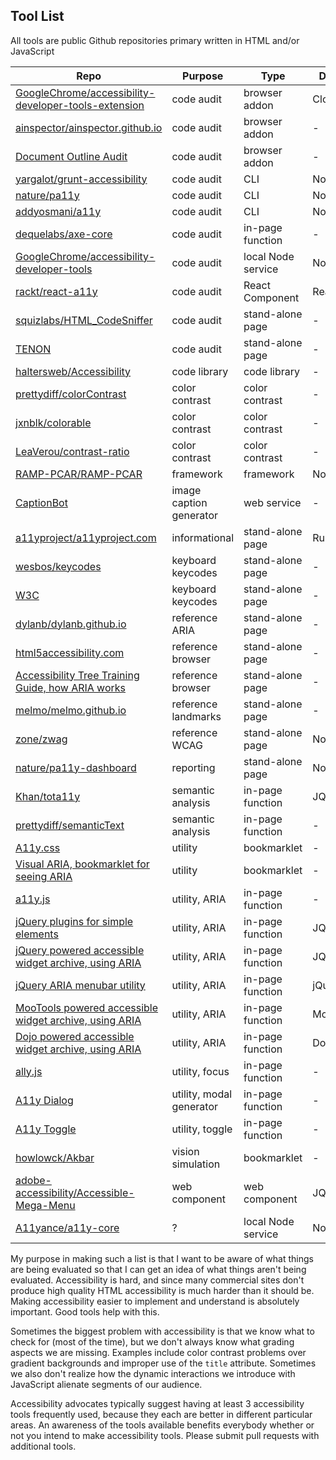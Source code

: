 Tool List
---

All tools are public Github repositories primary written in HTML and/or JavaScript

Repo                                                                                                                                 |Purpose                 |Type              |Dependencies
-------------------------------------------------------------------------------------------------------------------------------------|------------------------|------------------|------------
[GoogleChrome/accessibility-developer-tools-extension](https://github.com/GoogleChrome/accessibility-developer-tools-extension)      |code audit              |browser addon     |Closure Compiler
[ainspector/ainspector.github.io](https://github.com/ainspector/ainspector.github.io)                                                |code audit              |browser addon     |-
[Document Outline Audit](https://github.com/edenspiekermann/outline-audit)                                                           |code audit              |browser addon     |-
[yargalot/grunt-accessibility](https://github.com/yargalot/grunt-accessibility)                                                      |code audit              |CLI               |Node/Grunt
[nature/pa11y](https://github.com/springernature/pa11y)                                                                              |code audit              |CLI               |Node/PhantonJS
[addyosmani/a11y](https://github.com/addyosmani/a11y)                                                                                |code audit              |CLI               |Node/PhantomJS
[dequelabs/axe-core](https://github.com/dequelabs/axe-core)                                                                          |code audit              |in-page function  |-
[GoogleChrome/accessibility-developer-tools](https://github.com/GoogleChrome/accessibility-developer-tools)                          |code audit              |local Node service|Node
[rackt/react-a11y](https://github.com/reactjs/react-a11y)                                                                            |code audit              |React Component   |React
[squizlabs/HTML_CodeSniffer](https://github.com/squizlabs/HTML_CodeSniffer)                                                          |code audit              |stand-alone page  |-
[TENON](http://tenon.io/)                                                                                                            |code audit              |stand-alone page  |-
[haltersweb/Accessibility](https://github.com/haltersweb/Accessibility)                                                              |code library            |code library      |-
[prettydiff/colorContrast](https://github.com/prettydiff/colorContrast)                                                              |color contrast          |color contrast    |-
[jxnblk/colorable](https://github.com/jxnblk/colorable)                                                                              |color contrast          |color contrast    |-
[LeaVerou/contrast-ratio](https://github.com/LeaVerou/contrast-ratio)                                                                |color contrast          |color contrast    |-
[RAMP-PCAR/RAMP-PCAR](https://github.com/RAMP-PCAR/RAMP-PCAR)                                                                        |framework               |framework         |Node/Grunt
[CaptionBot](https://www.captionbot.ai/)                                                                                             |image caption generator |web service       |-
[a11yproject/a11yproject.com](https://github.com/a11yproject/a11yproject.com)                                                        |informational           |stand-alone page  |Ruby
[wesbos/keycodes](https://github.com/wesbos/keycodes)                                                                                |keyboard keycodes       |stand-alone page  |-
[W3C](http://w3c.github.io/uievents/tools/key-event-viewer.html)                                                                     |keyboard keycodes       |stand-alone page  |-
[dylanb/dylanb.github.io](https://github.com/dylanb/dylanb.github.io)                                                                |reference ARIA          |stand-alone page  |-
[html5accessibility.com](http://html5accessibility.com/)                                                                             |reference browser       |stand-alone page  |-
[Accessibility Tree Training Guide, how ARIA works](http://whatsock.com/training)                                                    |reference browser       |stand-alone page  |-
[melmo/melmo.github.io](https://github.com/melmo/melmo.github.io)                                                                    |reference landmarks     |stand-alone page  |-
[zone/zwag](https://github.com/zone/zwag)                                                                                            |reference WCAG          |stand-alone page  |Node
[nature/pa11y-dashboard](https://github.com/springernature/pa11y-dashboard)                                                          |reporting               |stand-alone page  |Node/PhantomJS
[Khan/tota11y](https://github.com/Khan/tota11y)                                                                                      |semantic analysis       |in-page function  |JQuery
[prettydiff/semanticText](https://github.com/prettydiff/semanticText)                                                                |semantic analysis       |in-page function  |-
[A11y.css](https://github.com/ffoodd/a11y.css)                                                                                       |utility                 |bookmarklet       |-
[Visual ARIA, bookmarklet for seeing ARIA](https://github.com/accdc/csun-2016)                                                       |utility                 |bookmarklet       |-
[a11y.js](https://github.com/IBM-Watson/a11y.js)                                                                                     |utility, ARIA           |in-page function  |-
[jQuery plugins for simple elements](https://a11y.nicolas-hoffmann.net/)                                                             |utility, ARIA           |in-page function  |JQuery
[jQuery powered accessible widget archive, using ARIA](https://github.com/accdc/tsg)                                                 |utility, ARIA           |in-page function  |JQuery
[jQuery ARIA menubar utility](https://github.com/accdc/aria-menubar)                                                                 |utility, ARIA           |in-page function  |jQuery
[MooTools powered accessible widget archive, using ARIA](https://github.com/accdc/tsg-mootools)                                      |utility, ARIA           |in-page function  |MooTools
[Dojo powered accessible widget archive, using ARIA](https://github.com/accdc/tsg-dojo)                                              |utility, ARIA           |in-page function  |Dojo
[ally.js](http://allyjs.io/)                                                                                                         |utility, focus          |in-page function  |-
[A11y Dialog](https://github.com/edenspiekermann/a11y-dialog)                                                                        |utility, modal generator|in-page function  |-
[A11y Toggle](https://github.com/edenspiekermann/a11y-toggle)                                                                        |utility, toggle         |in-page function  |-
[howlowck/Akbar](https://github.com/howlowck/Akbar)                                                                                  |vision simulation       |bookmarklet       |-
[adobe-accessibility/Accessible-Mega-Menu](https://github.com/adobe-accessibility/Accessible-Mega-Menu)                              |web component           |web component     |JQuery
[A11yance/a11y-core](https://github.com/A11yance/a11y-core)                                                                          |?                       |local Node service|Node/Grunt



My purpose in making such a list is that I want to be aware of what things are being evaluated so that I can get an idea of what things aren't being evaluated.  Accessibility is hard, and since many commercial sites don't produce high quality HTML accessibility is much harder than it should be.  Making accessibility easier to implement and understand is absolutely important.  Good tools help with this.

Sometimes the biggest problem with accessibility is that we know what to check for (most of the time), but we don't always know what grading aspects we are missing.  Examples include color contrast problems over gradient backgrounds and improper use of the `title` attribute.  Sometimes we also don't realize how the dynamic interactions we introduce with JavaScript alienate segments of our audience.

Accessibility advocates typically suggest having at least 3 accessibility tools frequently used, because they each are better in different particular areas.  An awareness of the tools available benefits everybody whether or not you intend to make accessibility tools.  Please submit pull requests with additional tools.
